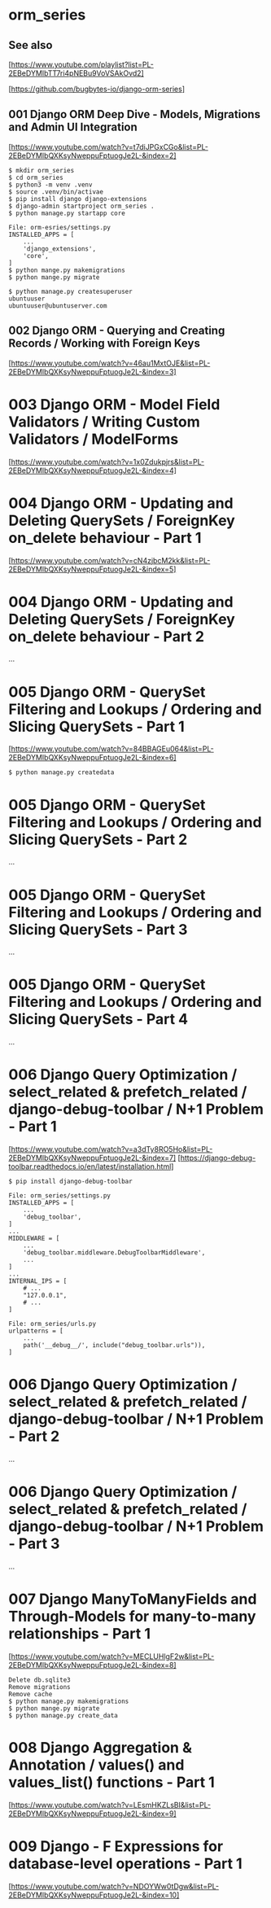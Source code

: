 # orm_series

## See also

[https://www.youtube.com/playlist?list=PL-2EBeDYMIbTT7ri4pNEBu9VoVSAkOvd2]

[https://github.com/bugbytes-io/django-orm-series]

## 001 Django ORM Deep Dive - Models, Migrations and Admin UI Integration

[https://www.youtube.com/watch?v=t7diJPGxCGo&list=PL-2EBeDYMIbQXKsyNweppuFptuogJe2L-&index=2]

```
$ mkdir orm_series
$ cd orm_series
$ python3 -m venv .venv
$ source .venv/bin/activae
$ pip install django django-extensions
$ django-admin startproject orm_series .
$ python manage.py startapp core

File: orm-esries/settings.py
INSTALLED_APPS = [
    ...
    'django_extensions',
    'core',
]
$ python mange.py makemigrations
$ python mange.py migrate

$ python manage.py createsuperuser
ubuntuuser
ubuntuuser@ubuntuserver.com

```

## 002 Django ORM - Querying and Creating Records / Working with Foreign Keys

[https://www.youtube.com/watch?v=46au1MxtOJE&list=PL-2EBeDYMIbQXKsyNweppuFptuogJe2L-&index=3]

# 003 Django ORM - Model Field Validators / Writing Custom Validators / ModelForms

[https://www.youtube.com/watch?v=1x0Zdukpjrs&list=PL-2EBeDYMIbQXKsyNweppuFptuogJe2L-&index=4]

# 004 Django ORM - Updating and Deleting QuerySets / ForeignKey on_delete behaviour - Part 1

[https://www.youtube.com/watch?v=cN4zjbcM2kk&list=PL-2EBeDYMIbQXKsyNweppuFptuogJe2L-&index=5]

# 004 Django ORM - Updating and Deleting QuerySets / ForeignKey on_delete behaviour - Part 2

...

# 005 Django ORM - QuerySet Filtering and Lookups / Ordering and Slicing QuerySets - Part 1

[https://www.youtube.com/watch?v=84BBAGEu064&list=PL-2EBeDYMIbQXKsyNweppuFptuogJe2L-&index=6]

```
$ python manage.py createdata
```

# 005 Django ORM - QuerySet Filtering and Lookups / Ordering and Slicing QuerySets - Part 2

...

# 005 Django ORM - QuerySet Filtering and Lookups / Ordering and Slicing QuerySets - Part 3

...

# 005 Django ORM - QuerySet Filtering and Lookups / Ordering and Slicing QuerySets - Part 4

...

# 006 Django Query Optimization / select_related & prefetch_related / django-debug-toolbar / N+1 Problem - Part 1

[https://www.youtube.com/watch?v=a3dTy8RO5Ho&list=PL-2EBeDYMIbQXKsyNweppuFptuogJe2L-&index=7]
[https://django-debug-toolbar.readthedocs.io/en/latest/installation.html]

```
$ pip install django-debug-toolbar

File: orm_series/settings.py
INSTALLED_APPS = [
    ...
    'debug_toolbar',
]
...
MIDDLEWARE = [
    ...
    'debug_toolbar.middleware.DebugToolbarMiddleware',
    ...
]
...
INTERNAL_IPS = [
    # ...
    "127.0.0.1",
    # ...
]

File: orm_series/urls.py
urlpatterns = [
    ...
    path('__debug__/', include("debug_toolbar.urls")),
]

```

# 006 Django Query Optimization / select_related & prefetch_related / django-debug-toolbar / N+1 Problem - Part 2

...

# 006 Django Query Optimization / select_related & prefetch_related / django-debug-toolbar / N+1 Problem - Part 3

...

# 007 Django ManyToManyFields and Through-Models for many-to-many relationships - Part 1

[https://www.youtube.com/watch?v=MECLUHlgF2w&list=PL-2EBeDYMIbQXKsyNweppuFptuogJe2L-&index=8]

```
Delete db.sqlite3
Remove migrations
Remove cache
$ python manage.py makemigrations
$ python mange.py migrate
$ python manage.py create_data
```
# 008 Django Aggregation & Annotation / values() and values_list() functions - Part 1

[https://www.youtube.com/watch?v=LEsmHKZLsBI&list=PL-2EBeDYMIbQXKsyNweppuFptuogJe2L-&index=9]

# 009 Django - F Expressions for database-level operations - Part 1

[https://www.youtube.com/watch?v=NDOYWw0tDgw&list=PL-2EBeDYMIbQXKsyNweppuFptuogJe2L-&index=10]

